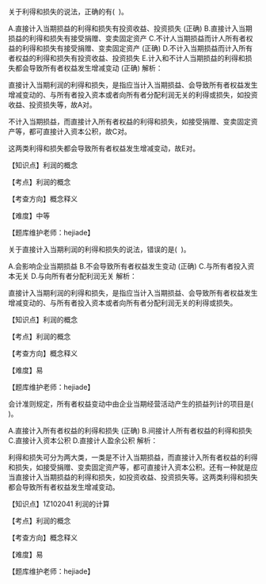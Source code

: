 <p>关于利得和损失的说法，正确的有( &nbsp;)。</p>
A.直接计入当期损益的利得和损失有投资收益、投资损失  (正确)
B.直接计入当期损益的利得和损失有接受捐赠、变卖固定资产
C.不计人当期损益而计人所有者权益的利得和损失有接受捐赠、变卖固定资产  (正确)
D.不计入当期损益而计入所有者权益的利得和损失有投资收益、投资损失
E.计入和不计人当期损益的利得和损失都会导致所有者权益发生增减变动  (正确)
解析：<p>直接计入当期利润的利得和损失，是指应当计入当期损益、会导致所有者权益发生增减变动的、与所有者投入资本或者向所有者分配利润无关的利得或损失，如投资收益、投资损失等，故A对。</p><p>不计入当期损益，而直接计入所有者权益的利得和损失，如接受捐赠、变卖固定资产等，都可直接计入资本公积，故C对。</p><p>这两类利得和损失都会导致所有者权益发生增减变动，故E对。</p><p>【知识点】利润的概念</p><p>【考点】利润的概念</p><p>【考查方向】概念释义</p><p>【难度】中等</p><p>【题库维护老师：hejiade】</p>
<p>关于直接计入当期利润的利得和损失的说法，错误的是( &nbsp;)。</p>
A.会影响企业当期损益
B.不会导致所有者权益发生变动  (正确)
C.与所有者投入资本无关
D.与向所有者分配利润无关
解析：<p>直接计入当期利润的利得和损失，是指应当计入当期损益、会导致所有者权益发生增减变动的、与所有者投入资本或者向所有者分配利润无关的利得或损失。</p><p>【知识点】利润的概念</p><p>【考点】利润的概念</p><p>【考查方向】概念释义</p><p>【难度】易</p><p>【题库维护老师：hejiade】</p>
<p>会计准则规定，所有者权益变动中由企业当期经营活动产生的损益列计的项目是( &nbsp; )。</p>
A.直接计入所有者权益的利得和损失  (正确)
B.间接计人所有者权益的利得和损失
C.直接计入资本公积
D.直接计人盈余公积
解析：<p>利得和损失可分为两大类，一类是不计入当期损益，而直接计入所有者权益的利得和损失，如接受捐赠、变卖固定资产等，都可直接计入资本公积。还有一种就是应当直接计入当期损益的利得和损失，如投资收益、投资损失等。这两类利得和损失都会导致所有者权益发生增减变动。</p><p>【知识点】1Z102041 利润的计算</p><p>【考点】利润的概念</p><p>【考查方向】概念释义</p><p>【难度】易</p><p>【题库维护老师：hejiade】</p>
